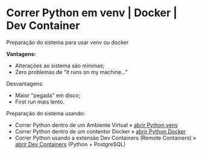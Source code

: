 # Correr Python em venv | Docker | Dev Container
Preparação do sistema para usar venv ou docker

**Vantagens:**
* Alterações ao sistema são mínimas;
* Zero problemas de "it runs on my machine..."


Desvantagens:
* Maior "pegada" em disco;
* First run mais lento.

Preparação do sistema usando:

* Correr Python dentro de um Ambiente Virtual » [abrir Python venv](python_venv.md)
* Correr Python dentro de um contentor Docker » [abrir Python Docker](python_docker.md)
* Correr Python usando a extensão Dev Containers (Remote Containers) » [abrir Dev Containers](python_dev_containers.md) (Python + PostgreSQL)

